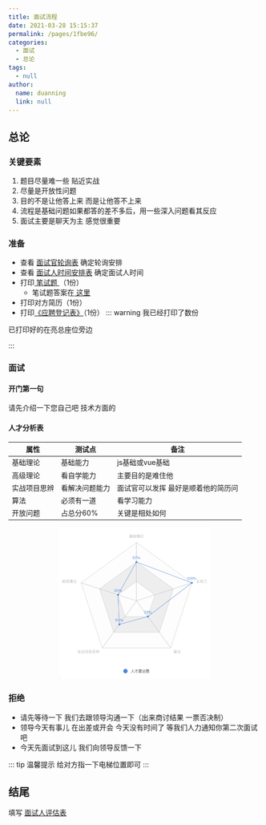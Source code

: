 ```yaml
---
title: 面试流程
date: 2021-03-28 15:15:37
permalink: /pages/1fbe96/
categories:
  - 面试
  - 总论
tags:
  - null
author: 
  name: duanning
  link: null
---
```

## 总论
### 关键要素
1. 题目尽量难一些 贴近实战
2. 尽量是开放性问题
3. 目的不是让他答上来 而是让他答不上来
4. 流程是基础问题如果都答的差不多后，用一些深入问题看其反应
5. 面试主要是聊天为主 感觉很重要

### 准备
- 查看 [面试官轮询表](https://www.kdocs.cn/l/csZ8iEaRTLQl) 确定轮询安排
- 查看 [面试人时间安排表](https://www.kdocs.cn/l/csZ8iEaRTLQl) 确定面试人时间
- 打印[ 笔试题 ](https://shimo.im/docs/yHcfkBX13eYMXTSJ/)（1份）
  - 笔试题答案在[ 这里 ](https://shimo.im/docs/HrPxCGVtCdWvGjrx/)
- 打印对方简历（1份）
- 打印[《应聘登记表》](https://shimo.im/sheets/gv8Pxq8ydH6jV36r/fsDaC/)（1份）
::: warning 我已经打印了数份

已打印好的在亮总座位旁边

:::

### 面试

#### 开门第一句	

请先介绍一下您自己吧 技术方面的

#### 人才分析表
| 属性    | 测试点        | 备注                                 |
| ------- | --------- | -------------------------------------- |
| 基础理论 | 基础能力 | js基础或vue基础
|高级理论|看自学能力|主要目的是难住他
|实战项目思辨|看解决问题能力|面试官可以发挥 最好是顺着他的简历问
|算法|必须有一道|看学习能力
|开放问题|占总分60%|关键是相处如何

<!-- ![人才雷达图](/img/雷达.png) -->
<div align="center">
<img src=/img/雷达.png width=60% alt="才雷达图" />
</div>

### 拒绝
* 请先等待一下 我们去跟领导沟通一下（出来商讨结果 一票否决制）
* 领导今天有事儿 在出差或开会 今天没有时间了 等我们人力通知你第二次面试吧
* 今天先面试到这儿 我们向领导反馈一下
  
::: tip 温馨提示
给对方指一下电梯位置即可
:::

## 结尾
填写 [面试人评估表](https://www.kdocs.cn/l/csZ8iEaRTLQl)